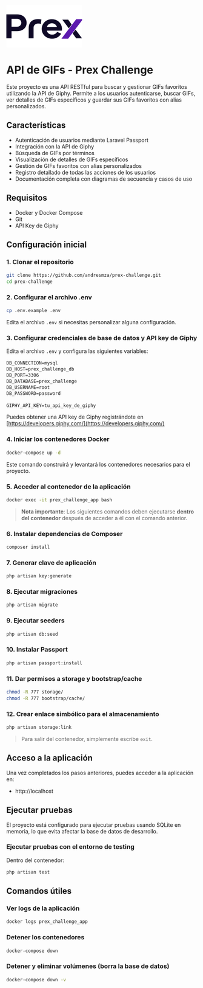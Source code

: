 ![Prex AR Logo](https://raw.githubusercontent.com/andresmza/prex-challenge/main/prex.svg)

# API de GIFs - Prex Challenge

Este proyecto es una API RESTful para buscar y gestionar GIFs favoritos utilizando la API de Giphy. Permite a los usuarios autenticarse, buscar GIFs, ver detalles de GIFs específicos y guardar sus GIFs favoritos con alias personalizados.

## Características

- Autenticación de usuarios mediante Laravel Passport
- Integración con la API de Giphy
- Búsqueda de GIFs por términos
- Visualización de detalles de GIFs específicos
- Gestión de GIFs favoritos con alias personalizados
- Registro detallado de todas las acciones de los usuarios
- Documentación completa con diagramas de secuencia y casos de uso

## Requisitos

- Docker y Docker Compose
- Git
- API Key de Giphy


## Configuración inicial

### 1. Clonar el repositorio

```bash
git clone https://github.com/andresmza/prex-challenge.git
cd prex-challenge
```

### 2. Configurar el archivo .env

```bash
cp .env.example .env
```

Edita el archivo `.env` si necesitas personalizar alguna configuración.

### 3. Configurar credenciales de base de datos y API key de Giphy

Edita el archivo `.env` y configura las siguientes variables:

```
DB_CONNECTION=mysql
DB_HOST=prex_challenge_db
DB_PORT=3306
DB_DATABASE=prex_challenge
DB_USERNAME=root
DB_PASSWORD=password

GIPHY_API_KEY=tu_api_key_de_giphy
```

Puedes obtener una API key de Giphy registrándote en [https://developers.giphy.com/](https://developers.giphy.com/)

### 4. Iniciar los contenedores Docker

```bash
docker-compose up -d
```

Este comando construirá y levantará los contenedores necesarios para el proyecto.

### 5. Acceder al contenedor de la aplicación

```bash
docker exec -it prex_challenge_app bash
```

> **Nota importante**: Los siguientes comandos deben ejecutarse **dentro del contenedor** después de acceder a él con el comando anterior.

### 6. Instalar dependencias de Composer

```bash
composer install
```

### 7. Generar clave de aplicación

```bash
php artisan key:generate
```

### 8. Ejecutar migraciones

```bash
php artisan migrate
```

### 9. Ejecutar seeders

```bash
php artisan db:seed
```

### 10. Instalar Passport

```bash
php artisan passport:install
```

### 11. Dar permisos a storage y bootstrap/cache

```bash
chmod -R 777 storage/
chmod -R 777 bootstrap/cache/
```

### 12. Crear enlace simbólico para el almacenamiento

```bash
php artisan storage:link
```

> Para salir del contenedor, simplemente escribe `exit`.

## Acceso a la aplicación

Una vez completados los pasos anteriores, puedes acceder a la aplicación en:

- http://localhost

## Ejecutar pruebas

El proyecto está configurado para ejecutar pruebas usando SQLite en memoria, lo que evita afectar la base de datos de desarrollo.

### Ejecutar pruebas con el entorno de testing

Dentro del contenedor:
```bash
php artisan test
```

## Comandos útiles

### Ver logs de la aplicación

```bash
docker logs prex_challenge_app
```

### Detener los contenedores

```bash
docker-compose down
```

### Detener y eliminar volúmenes (borra la base de datos)

```bash
docker-compose down -v
```

